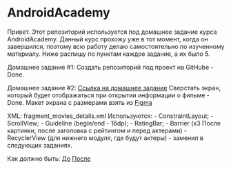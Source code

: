 # AndroidAcademy
Привет. Этот репозиторий используется под домашнее задание курса AndroidAcademy. Данный курс прохожу
уже в тот момент, когда он завершился, поэтому всю работу делаю самостоятельно по изученному материалу.
Ниже распишу по пунктам каждое задание, а их было 5.

Домашнее задание #1:
Создать репозиторий под проект на GitHube - Done.

Домашнее задание #2:
[Ссылка на домашнее задание](https://docs.google.com/document/d/e/2PACX-1vQ0axff0WGoR9pgNA-QnYHQFy_Vc6yzqTjPNesRIpEYY89p3OzBqd0SJVgQxHJ7isxxjL2hXWo8_8Fp/pub)
Сверстать экран, который будет отображаться при открытии информации о фильме - Done.
Макет экрана с размерами взять из [Figma](https://www.figma.com/file/p3e0HZexHmxwQaN9NcwAD9/Android-Academy?node-id=0%3A72)

XML: fragment_movies_details.xml
Используются:
    - ConstraintLayout;
    - ScrollView;
    - Guideline (begin/end - 16dp);
    - RatingBar;
    - Barrier (x3 После картинки, после заголовка с рейтингом и перед актерами)
    - RecyclerView (для нижнего модуля, где будут актеры) - заменил в следующих заданиях.

Как должно быть:
[До](https://github.com/Semyon-Ivakaev/AndroidAcademy/tree/master/readme_image/homework1.png)
[После](https://github.com/Semyon-Ivakaev/AndroidAcademy/tree/master/readme_image/homework1_done.png)


